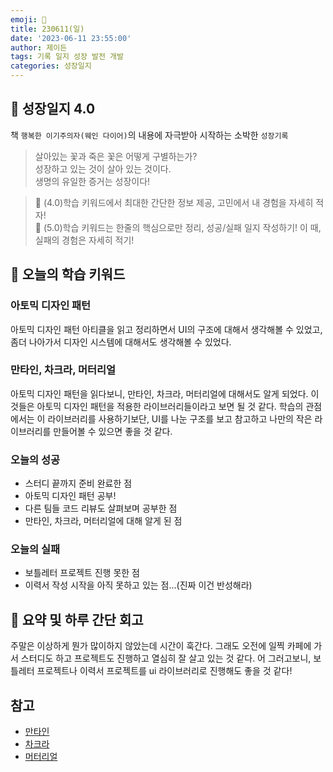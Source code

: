 ```yaml
---
emoji: 🌱
title: 230611(일)
date: '2023-06-11 23:55:00'
author: 제이든
tags: 기록 일지 성장 발전 개발
categories: 성장일지
---
```


## 🎄 성장일지 4.0

책 `행복한 이기주의자(웨인 다이어)`의 내용에 자극받아 시작하는 소박한 `성장기록`

> 살아있는 꽃과 죽은 꽃은 어떻게 구별하는가?<br/>
> 성장하고 있는 것이 살아 있는 것이다.<br/>
> 생명의 유일한 증거는 성장이다!

> 🌾 (4.0)학습 키워드에서 최대한 간단한 정보 제공, 고민에서 내 경험을 자세히 적자!<br/>
> 🥊 (5.0)학습 키워드는 한줄의 핵심으로만 정리, 성공/실패 일지 작성하기! 이 때, 실패의 경험은 자세히 적기!

## 🔑 오늘의 학습 키워드

### 아토믹 디자인 패턴

아토믹 디자인 패턴 아티클을 읽고 정리하면서 UI의 구조에 대해서 생각해볼 수 있었고, 좀더 나아가서 디자인 시스템에 대해서도 생각해볼 수 있었다.

### 만타인, 차크라, 머터리얼

아토믹 디자인 패턴을 읽다보니, 만타인, 차크라, 머터리얼에 대해서도 알게 되었다. 이것들은 아토믹 디자인 패턴을 적용한 라이브러리들이라고 보면 될 것 같다.
학습의 관점에서는 이 라이브러리를 사용하기보단, UI를 나눈 구조를 보고 참고하고 나만의 작은 라이브러리를 만들어볼 수 있으면 좋을 것 같다.

### 오늘의 성공

- 스터디 끝까지 준비 완료한 점
- 아토믹 디자인 패턴 공부!
- 다른 팀들 코드 리뷰도 살펴보며 공부한 점
- 만타인, 차크라, 머터리얼에 대해 알게 된 점

### 오늘의 실패

- 보틀레터 프로젝트 진행 못한 점
- 이력서 작성 시작을 아직 못하고 있는 점...(진짜 이건 반성해라)

## 📝 요약 및 하루 간단 회고

주말은 이상하게 뭔가 많이하지 않았는데 시간이 훅간다. 그래도 오전에 일찍 카페에 가서 스터디도 하고 프로젝트도 진행하고 열심히 잘 살고 있는 것 같다.
어 그러고보니, 보틀레터 프로젝트나 이력서 프로젝트를 ui 라이브러리로 진행해도 좋을 것 같다!

## 참고

- [만타인](https://mantine.dev/)
- [차크라](https://chakra-ui.com/)
- [머터리얼](https://mui.com/)

```toc

```
